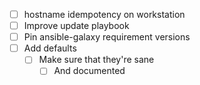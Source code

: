 - [ ] hostname idempotency on workstation
- [ ] Improve update playbook
- [ ] Pin ansible-galaxy requirement versions
- [ ] Add defaults
    - [ ] Make sure that they're sane
        - [ ] And documented

